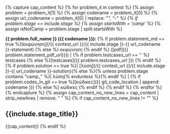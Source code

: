 {% capture cap_content %}
{% for problem_it in contest %}
  {% assign problem = problem_it[1] %}
  {% assign codename = problem_it[0] %}
  {% assign url_codename = problem_it[0] | replace: "_", "-" %}
  {% if problem.stage == include.stage %}
  {% assign startsWith = 'camp_' %}
  {% assign isNotCamp = problem.stage | split:startsWith %}

**{{ problem.full_name }} ({{ codename }}):**
{% if problem.statement_md == true %}[εκφώνηση](/{{ contest_url }}/{{ include.stage }}-{{ url_codename }}-statement) {% else %} εκφώνηση {% endif %}
([pdf]({{ problem.statement_pdf_url}})) \|
{% if problem.testcases_url == '' %} testcases {% else %}[testcases]({{ problem.testcases_url }}) {% endif %}
{% if problem.solution == true %}\| [λύση](/{{ contest_url }}/{{ include.stage }}-{{ url_codename }}-solution){% else %}{% unless problem.stage contains "camp_" %}\| λύση{% endunless %}{% endif %} \|
{% if problem.codes_in_git == true %}[κώδικες]({{ git_code_location | append: codename }}) {% else %} κώδικες {% endif %}
  {% endif %}
{% endfor %}
{% endcapture %}
{% assign cap_content_no_new_lines = cap_content | strip_newlines | remove: " " %}
{% if cap_content_no_new_lines != "" %}
## {{include.stage_title}}
{{cap_content}}
{% endif %}